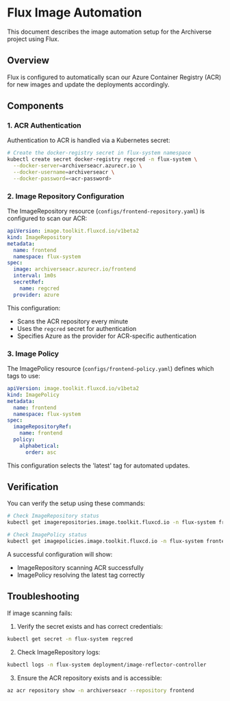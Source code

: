 # Flux Image Automation

This document describes the image automation setup for the Archiverse project using Flux.

## Overview

Flux is configured to automatically scan our Azure Container Registry (ACR) for new images and update the deployments accordingly.

## Components

### 1. ACR Authentication

Authentication to ACR is handled via a Kubernetes secret:

```bash
# Create the docker-registry secret in flux-system namespace
kubectl create secret docker-registry regcred -n flux-system \
  --docker-server=archiverseacr.azurecr.io \
  --docker-username=archiverseacr \
  --docker-password=<acr-password>
```

### 2. Image Repository Configuration

The ImageRepository resource (`configs/frontend-repository.yaml`) is configured to scan our ACR:

```yaml
apiVersion: image.toolkit.fluxcd.io/v1beta2
kind: ImageRepository
metadata:
  name: frontend
  namespace: flux-system
spec:
  image: archiverseacr.azurecr.io/frontend
  interval: 1m0s
  secretRef:
    name: regcred
  provider: azure
```

This configuration:
- Scans the ACR repository every minute
- Uses the `regcred` secret for authentication
- Specifies Azure as the provider for ACR-specific authentication

### 3. Image Policy

The ImagePolicy resource (`configs/frontend-policy.yaml`) defines which tags to use:

```yaml
apiVersion: image.toolkit.fluxcd.io/v1beta2
kind: ImagePolicy
metadata:
  name: frontend
  namespace: flux-system
spec:
  imageRepositoryRef:
    name: frontend
  policy:
    alphabetical:
      order: asc
```

This configuration selects the 'latest' tag for automated updates.

## Verification

You can verify the setup using these commands:

```bash
# Check ImageRepository status
kubectl get imagerepositories.image.toolkit.fluxcd.io -n flux-system frontend -o yaml

# Check ImagePolicy status
kubectl get imagepolicies.image.toolkit.fluxcd.io -n flux-system frontend -o yaml
```

A successful configuration will show:
- ImageRepository scanning ACR successfully
- ImagePolicy resolving the latest tag correctly

## Troubleshooting

If image scanning fails:

1. Verify the secret exists and has correct credentials:
```bash
kubectl get secret -n flux-system regcred
```

2. Check ImageRepository logs:
```bash
kubectl logs -n flux-system deployment/image-reflector-controller
```

3. Ensure the ACR repository exists and is accessible:
```bash
az acr repository show -n archiverseacr --repository frontend
